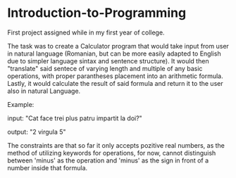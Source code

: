 # Introduction-to-Programming
First project assigned while in my first year of college. 

The task was to create a Calculator program that would take input from user in natural language (Romanian, but can be more easily adapted to English due to simpler language sintax and sentence structure). It would then "translate" said sentece of varying length and multiple of any basic operations, with proper parantheses placement into an arithmetic formula. Lastly, it would calculate the result of said formula and return it to the user also in natural Language.

Example: 

input: "Cat face trei plus patru impartit la doi?"

output: "2 virgula 5"

The constraints are that so far it only accepts pozitive real numbers, as the method of utilizing keywords for operations, for now, cannot distinguish between 'minus' as the operation and 'minus' as the sign in front of a number inside that formula.
